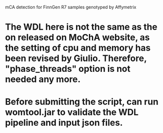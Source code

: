 mCA detection for FinnGen R7 samples genotyped by Affymetrix

# The WDL here is not the same as the on released on MoChA website, as the setting of cpu and memory has been revised by Giulio. Therefore, "phase_threads" option is not needed any more.

# Before submitting the script, can run womtool.jar to validate the WDL pipeline and input json files.



